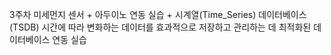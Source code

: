 3주차
미세먼지 센서 + 아두이노 연동 실습 + 시계열(Time_Series) 데이터베이스(TSDB) 시간에 따라 변화하는 데이터를 효과적으로 저장하고 관리하는 데 최적화된 데이터베이스 연동 실습